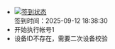 - [![签到状态](https://github.com/womade/Cloud189-Actions/actions/workflows/main.yml/badge.svg?branch=main)](https://github.com/womade/Cloud189-Actions/actions/workflows/main.yml) <br> 签到时间：2025-09-12 18:38:30
- 开始执行帐号1
- 设备ID不存在，需要二次设备校验

